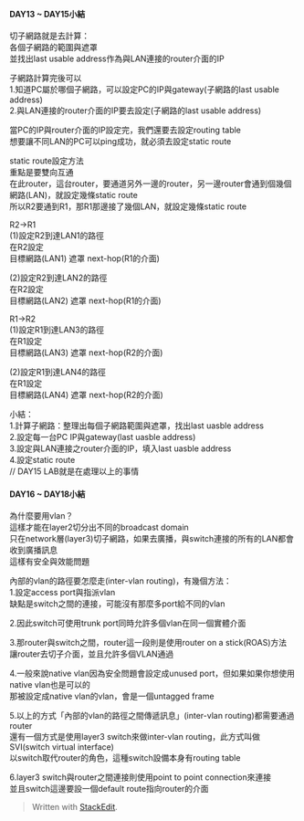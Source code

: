 #### DAY13 ~ DAY15小結


切子網路就是去計算：  
各個子網路的範圍與遮罩  
並找出last usable address作為與LAN連接的router介面的IP

子網路計算完後可以  
1.知道PC屬於哪個子網路，可以設定PC的IP與gateway(子網路的last usable address)  
2.與LAN連接的router介面的IP要去設定(子網路的last usable address)

當PC的IP與router介面的IP設定完，我們還要去設定routing table  
想要讓不同LAN的PC可以ping成功，就必須去設定static route

static route設定方法  
重點是要雙向互通  
在此router，這台router，要通道另外一邊的router，另一邊router會通到個幾個網路(LAN)，就設定幾條static route  
所以R2要通到R1，那R1那邊接了幾個LAN，就設定幾條static route


R2→R1  
(1)設定R2到達LAN1的路徑  
在R2設定  
目標網路(LAN1) 遮罩 next-hop(R1的介面)

(2)設定R2到達LAN2的路徑  
在R2設定  
目標網路(LAN2) 遮罩 next-hop(R1的介面)

R1→R2  
(1)設定R1到達LAN3的路徑  
在R1設定  
目標網路(LAN3) 遮罩 next-hop(R2的介面)

(2)設定R1到達LAN4的路徑  
在R1設定  
目標網路(LAN4) 遮罩 next-hop(R2的介面)


小結：  
1.計算子網路：整理出每個子網路範圍與遮罩，找出last uasble address  
2.設定每一台PC IP與gateway(last uasble address)  
3.設定與LAN連接之router介面的IP，填入last uasble address  
4.設定static route  
// DAY15 LAB就是在處理以上的事情

#### DAY16 ~ DAY18小結

為什麼要用vlan？  
這樣才能在layer2切分出不同的broadcast domain  
只在network層(layer3)切子網路，如果去廣播，與switch連接的所有的LAN都會收到廣播訊息  
這樣有安全與效能問題

內部的vlan的路徑要怎麼走(inter-vlan routing)，有幾個方法：  
1.設定access port與指派vlan  
缺點是switch之間的連接，可能沒有那麼多port給不同的vlan

2.因此switch可使用trunk port同時允許多個vlan在同一個實體介面

3.那router與switch之間，router這一段則是使用router on a stick(ROAS)方法  
讓router去切子介面，並且允許多個VLAN通過

4.一般來說native vlan因為安全問題會設定成unused port，但如果如果你想使用native vlan也是可以的  
那被設定成native vlan的vlan，會是一個untagged frame

5.以上的方式「內部的vlan的路徑之間傳遞訊息」(inter-vlan routing)都需要通過router  
還有一個方式是使用layer3 switch來做inter-vlan routing，此方式叫做SVI(switch virtual interface)  
以switch取代router的角色，這種switch設備本身有routing table

6.layer3 switch與router之間連接則使用point to point connection來連接  
並且switch這邊要設一個default route指向router的介面



> Written with [StackEdit](https://stackedit.io/).